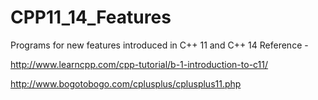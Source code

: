 # CPP11_14_Features
Programs for new features introduced in C++ 11 and C++ 14
Reference -

http://www.learncpp.com/cpp-tutorial/b-1-introduction-to-c11/

http://www.bogotobogo.com/cplusplus/cplusplus11.php
